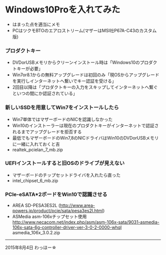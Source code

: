 ﻿# Windows10Proを入れてみた
* はまった点を適当にメモ
* PCはツクモBTOのエアロストリーム(マザーはMSI社P67A-C43のカスタム版)

### プロダクトキー
* DVDorUSBメモリからクリーンインストール時は「Windows10のプロダクトキーが必要」
* Win7or8.1からの無料アップグレードは初回のみ「現OSからアップグレードを実行しインターネットへ繋いでキー認証を受ける」
* 2回目以降は「プロダクトキーの入力をスキップしてインターネットへ繋ぐといつの間にか認証されている」

### 新しいSSDを用意してWin7をインストールしたら
* Win7単体ではマザーボードのNICを認識しなかった
* Win10のインストーラーは現在のプロダクトキーがインターネットで認証されるまでアップグレードを拒否する
* 最低でもマザーボードのWin7,8のNICドライバはWin10のDVDorUSBメモリに一緒に入れておくと吉
* realtek_pcielan_7_mb.zip

### UEFIインストールすると旧OSのドライブが見えない
* マザーボードのチップセットドライバを入れたら直った
* intel_chipset_6_mb.zip

### PCIe-eSATA*2ボードをWin10で認識させる
* AREA SD-PESA3ES2L (http://www.area-powers.jp/product/pcie/sata/pesa3es2l.html)
* ASMedia asm-106xチップセット使用  
http://www.necacom.net/index.php/asm/asm-106x-sata/9031-asmedia-106x-sata-6g-controller-driver-ver-3-0-2-0000-whql  
asmedia_106x_3.0.2.zip

----------

2015年8月4日 わっほー☆
